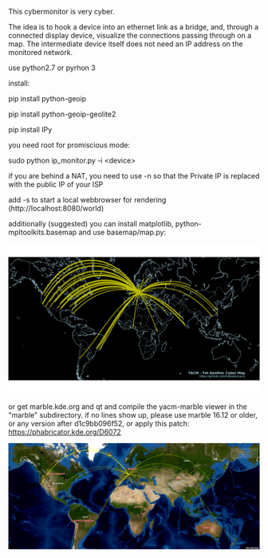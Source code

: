 This cybermonitor is very cyber.

The idea is to hook a device into an ethernet link as a bridge, and, through a connected display device, visualize the connections passing through on a map. The intermediate device itself does not need an IP address on the monitored network.

use python2.7 or pyrhon 3

install:

pip install python-geoip

pip install python-geoip-geolite2

pip install IPy

you need root for promiscious mode:

sudo python ip_monitor.py -i &lt;device&gt;

if you are behind a NAT, you need to use -n so that the Private IP is replaced with the public IP of your ISP

add -s to start a local webbrowser for rendering (http://localhost:8080/world)

additionally (suggested) you can install matplotlib, python-mpltoolkits.basemap and use basemap/map.py:

![basemap map client](basemap/screenshot.png)

or get marble.kde.org and qt and compile the yacm-marble viewer in the "marble" subdirectory.
if no lines show up, please use marble 16.12 or older, or any version after d1c9bb096f52, or apply this patch: https://phabricator.kde.org/D6072

![marble map client](marble/screenshot.png)

